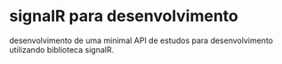 # signalR para desenvolvimento
desenvolvimento de uma minimal API de estudos para desenvolvimento utilizando biblioteca signalR. 